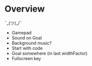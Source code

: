 # Overview

¯\_(ツ)_/¯

- Gamepad
- Sound on Goal
- Background music?
- Start with code
- Goal somewhere (in last widthFactor)
- Fullscreen key